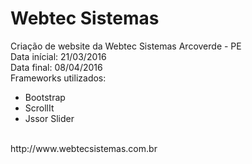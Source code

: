 # Webtec Sistemas
Criação de website da Webtec Sistemas Arcoverde - PE <br>
Data inícial: 21/03/2016 <br>
Data final: 08/04/2016
<br>
Frameworks utilizados:
 - Bootstrap
 - ScrollIt
 - Jssor Slider
 <br>
http://www.webtecsistemas.com.br
 
